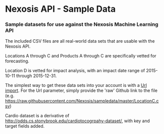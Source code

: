 # Nexosis API - Sample Data
### Sample datasets for use against the Nexosis Machine Learning API

The included CSV files are all real-world data sets that are usable with the Nexosis API.

Locations A through C and Products A through C are specifically vetted for forecasting.

Location D is vetted for impact analysis, with an impact date range of 2015-10-11 through 2015-12-31.

The simplest way to get these data sets into your account is with a [Url import](http://docs.nexosis.com/guides/importingdata).  For the Url parameter, simply provide the 'raw' Github link to the file (e.g. https://raw.githubusercontent.com/Nexosis/sampledata/master/LocationC.csv)   

Cardio dataset is a derivative of http://odds.cs.stonybrook.edu/cardiotocogrpahy-dataset/, with key and target fields added.